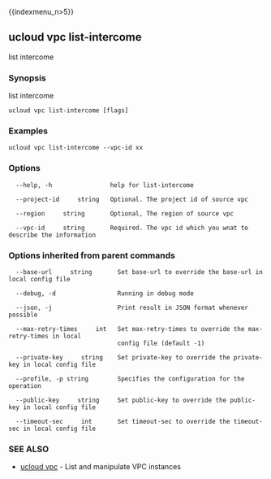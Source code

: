 {{indexmenu_n>5}}

## ucloud vpc list-intercome

list intercome 

### Synopsis

list intercome

```
ucloud vpc list-intercome [flags]
```

### Examples

```
ucloud vpc list-intercome --vpc-id xx
```

### Options

```
  --help, -h                help for list-intercome 

  --project-id     string   Optional. The project id of source vpc 

  --region     string       Optional, The region of source vpc 

  --vpc-id     string       Required. The vpc id which you wnat to describe the information 

```

### Options inherited from parent commands

```
  --base-url     string       Set base-url to override the base-url in local config file 

  --debug, -d                 Running in debug mode 

  --json, -j                  Print result in JSON format whenever possible 

  --max-retry-times     int   Set max-retry-times to override the max-retry-times in local
                              config file (default -1) 

  --private-key     string    Set private-key to override the private-key in local config file 

  --profile, -p string        Specifies the configuration for the operation 

  --public-key     string     Set public-key to override the public-key in local config file 

  --timeout-sec     int       Set timeout-sec to override the timeout-sec in local config file 

```

### SEE ALSO

* [ucloud vpc](developer/cli/cmd/ucloud/vpc)	 - List and manipulate VPC instances

